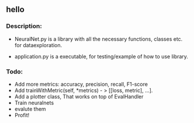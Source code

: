 ## hello

### Description:
- NeuralNet.py is a library with all the necessary functions, classes etc. for dataexploration.

- application.py is a executable, for testing/example of how to use library.


### Todo:
 - Add more metrics: accuracy, precision, recall, F1-score
 - Add trainWithMetric(self, *metrics) - > [[loss, metric], ...].
 - Add a plotter class, That works on top of EvalHandler
 - Train neuralnets
 - evalute them
 - Profit!
 